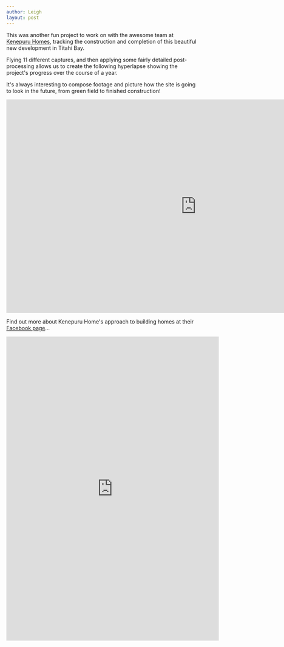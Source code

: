 ```yaml
---
author: Leigh
layout: post
---
```


This was another fun project to work on with the awesome team at [Kenepuru Homes][kenepuru-homes], tracking the construction and completion of this beautiful new development in Titahi Bay.

Flying 11 different captures, and then applying some fairly detailed post-processing allows us to create the following hyperlapse showing the project's progress over the course of a year.

It's always interesting to compose footage and picture how the site is going to look in the future, from green field to finished construction!

<div class="row">
  <iframe width="1000" height="562" src="https://www.youtube.com/embed/cZ7tBBjGS0o?controls=0" frameborder="0" allow="accelerometer; autoplay; encrypted-media; gyroscope; picture-in-picture" allowfullscreen></iframe>
</div>

Find out more about Kenepuru Home's approach to building homes at their [Facebook page][kenepuru-homes-fb-page]...

<iframe src="https://www.facebook.com/plugins/video.php?height=314&href=https%3A%2F%2Fwww.facebook.com%2Fkenepuruhomes%2Fvideos%2F989619528418880%2F&show_text=true&width=560&t=0" width="560" height="800" style="border:none;overflow:hidden" scrolling="no" frameborder="0" allowfullscreen="true" allow="autoplay; clipboard-write; encrypted-media; picture-in-picture; web-share" allowFullScreen="true"></iframe>

[kenepuru-homes]: https://kenepuruhomes.co.nz/
[fb-post]: https://www.facebook.com/kenepuruhomes/videos/989619528418880/
[kenepuru-homes-fb-page]: https://www.facebook.com/kenepuruhomes